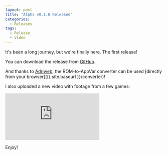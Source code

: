 ```yaml
---
layout: post
title: "Alpha v0.1.0 Released"
categories:
  - Releases
tags:
  - Release
  - Video
---
```


It's been a long journey, but we're finally here. The first release!

You can download the release from [GitHub](https://github.com/calc84maniac/tiboyce/releases).

And thanks to [Adriweb](https://github.com/adriweb), the ROM-to-AppVar converter can be used [directly from your browser]({{ site.baseurl }}/converter)!

I also uploaded a new video with footage from a few games:

<div class="video-container">
  <iframe class="video" src="https://www.youtube-nocookie.com/embed/NYb44vW9U1g" frameborder="0" allowfullscreen></iframe>
</div>

Enjoy!
